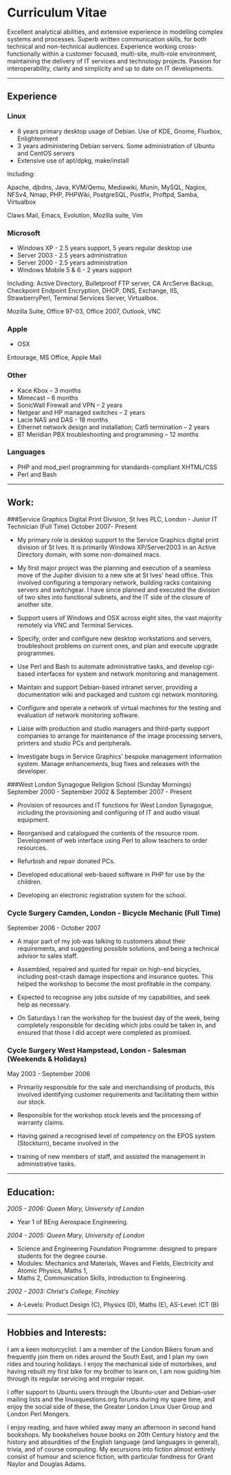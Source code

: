 Curriculum Vitae
================

Excellent analytical abilities, and extensive experience in modelling complex systems and processes.
Superb written communication skills, for both technical and non-technical audiences. Experience working
cross-functionally within a customer focused, multi-site, multi-role environment, maintaining the
delivery of IT services and technology projects. Passion for interoperability, clarity and simplicity and
up to date on IT developments.

----

Experience
----------

### Linux
* 8 years primary desktop usage of Debian. Use of KDE, Gnome, Fluxbox, Enlightenment
* 3 years administering Debian servers. Some administration of Ubuntu and CentOS servers
* Extensive use of apt/dpkg, make/install

Including:

Apache, djbdns, Java, KVM/Qemu, Mediawiki, Munin, MySQL, Nagios, NFSv4, Nmap, PHP, PHPWiki, PostgreSQL,
Postfix, Proftpd, Samba, Virtualbox

Claws Mail, Emacs, Evolution, Mozilla suite, Vim

### Microsoft
* Windows XP - 2.5 years support, 5 years regular desktop use
* Server 2003 - 2.5 years administration
* Server 2000 - 2.5 years administration
* Windows Mobile 5 & 6 - 2 years support

Including:
Active Directory, Bulletproof FTP server, CA ArcServe Backup, Checkpoint Endpoint Encryption, DHCP, DNS,
Exchange, IIS, StrawberryPerl, Terminal Services Server, Virtualbox.

Mozilla Suite, Office 97-03, Office 2007, Outlook, VNC

### Apple
* OSX

Entourage, MS Office, Apple Mail

### Other
* Kace Kbox – 3 months
* Mimecast – 6 months
* SonicWall Firewall and VPN – 2 years
* Netgear and HP managed switches – 2 years
* Lacie NAS and DAS - 18 months
* Ethernet network design and installation; Cat5 termination – 2 years
* BT Meridian PBX troubleshooting and programming – 12 months

### Languages
* PHP and mod_perl programming for standards-compliant XHTML/CSS
* Perl and Bash

----

Work:
-----
###Service Graphics Digital Print Division, St Ives PLC, London - Junior IT Technician (Full Time)
October 2007- Present

* My primary role is desktop support to the Service Graphics digital print division of St Ives. It is
  primarily Windows XP/Server2003 in an Active Directory domain, with some non-domained macs.

* My first major project was the planning and execution of a seamless move of the Jupiter division to a
  new site at St Ives' head office. This involved configuring a temporary network, building racks
  containing servers and switchgear. I have since planned and  executed the division of two sites into
  functional subnets, and the IT side of the closure of another site.

* Support users of Windows and OSX across eight sites, the vast majority remotely via VNC and Terminal
  Services.

* Specify, order and configure new desktop workstations and servers, troubleshoot problems on current
  ones, and plan and  execute upgrade programmes.

* Use Perl and Bash to automate administrative tasks, and develop cgi-based interfaces for system and
  network monitoring and  management.

* Maintain and support Debian-based intranet server, providing a documentation wiki and packaged and
  custom cgi network  monitoring.

* Configure and operate a network of virtual machines for the testing and evaluation of network
  monitoring software.

* Liaise with production and studio managers and third-party support companies to arrange for maintenance
  of the image  processing servers, printers and studio PCs and peripherals.

* Investigate bugs in Service Graphics' bespoke management information system. Manage enhancements, bug
  fixes and releases with the developer.

###West London Synagogue Religion School (Sunday Mornings)
September 2000 - September 2002 & September 2007 - Present

* Provision of resources and IT functions for West London Synagogue, including the provisioning and
  configuring of IT and audio visual equipment.

* Reorganised and catalogued the contents of the resource room. Development of web interface using Perl
  to allow teachers to order resources.

* Refurbish and repair donated PCs.

* Developed educational web-based software in PHP for use by the children.

* Developing an electronic registration system for the school.


### Cycle Surgery Camden, London - Bicycle Mechanic (Full Time)
September 2006 - October 2007

* A major part of my job was talking to customers about their requirements, and suggesting possible
  solutions, and being a technical advisor to sales staff.

* Assembled, repaired and quoted for repair on high-end bicycles, including post-crash damage inspections
  and insurance quotes. This helped the workshop to become the most profitable in the company.

* Expected to recognise any jobs outside of my capabilities, and seek help as necessary.

* On Saturdays I ran the workshop for the busiest day of the week, being completely responsible for
  deciding which jobs could be taken in, and ensured that those I did accept were completed as promised.


### Cycle Surgery West Hampstead, London - Salesman (Weekends & Holidays)
May 2003 - September 2006

* Primarily responsible for the sale and merchandising of products, this involved identifying customer
  requirements and facilitating them within our stock.

* Responsible for the workshop stock levels and the processing of warranty claims.

* Having gained a recognised level of competency on the EPOS system (Stockturn), became involved in the
* training of new members of staff, and assisted the management in administrative tasks.



----



Education:
----------

*2005 - 2006: Queen Mary, University of London*

 *	Year 1 of BEng Aerospace Engineering.

*2004 - 2005: Queen Mary, University of London*

*	Science and Engineering Foundation Programme: designed to prepare students for the degree course.
*	Modules: Mechanics and Materials, Waves and Fields, Electricity and Atomic Physics, Maths 1,
*	Maths 2, Communication Skills, Introduction to Engineering.

*2002 - 2003: Christ's College, Finchley*

*	A-Levels: Product Design (C), Physics (D), Maths (E), AS-Level: ICT (B)

----

Hobbies and Interests:
----------------------

I am a  keen motorcyclist. I am a member of the London Bikers forum and frequently join them on rides
around the South East, and I plan my own rides and touring holidays. I enjoy the mechanical side of
motorbikes, and having rebuilt my first bike for my brother to learn on, I am now guiding him through its
regular servicing and irregular repair.

I offer support to Ubuntu users through the Ubuntu-user and Debian-user mailing lists and the
linuxquestions.org forums during my spare time, and enjoy the social side of these, the Greater London
Linux User Group and London Perl Mongers.

I enjoy reading, and have whiled away many an afternoon in second hand bookshops. My bookshelves house
books on 20th Century history and the history and absurdities of the English language (and languages in
general), trivia, and of course computing. My excursions into fiction almost entirely consist of humour
and science fiction, with particular fondness for Grant Naylor and Douglas Adams.
